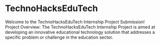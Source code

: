 # TechnoHacksEduTech
Welcome to the TechnoHacksEduTech Internship Project Submission!
Project Overview:
The TechnoHacksEduTech Internship Project is aimed at developing an innovative educational technology solution that addresses a specific problem or challenge in the education sector.
